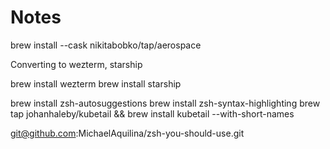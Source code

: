 # Notes


brew install --cask nikitabobko/tap/aerospace

Converting to wezterm, starship


brew install wezterm
brew install starship

brew install zsh-autosuggestions
brew install zsh-syntax-highlighting
brew tap johanhaleby/kubetail && brew install kubetail --with-short-names




git@github.com:MichaelAquilina/zsh-you-should-use.git